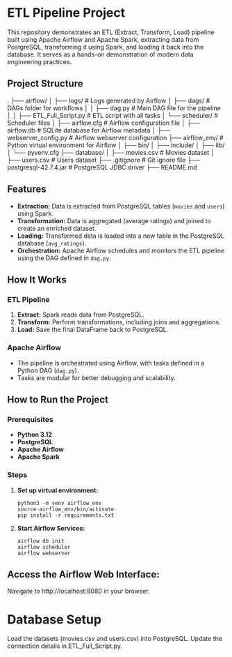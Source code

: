 # ETL Pipeline Project

This repository demonstrates an ETL (Extract, Transform, Load) pipeline built using Apache Airflow and Apache Spark, extracting data from PostgreSQL, transforming it using Spark, and loading it back into the database. It serves as a hands-on demonstration of modern data engineering practices.

## Project Structure
.
├── airflow/
│   ├── logs/                   # Logs generated by Airflow
│   ├── dags/                   # DAGs folder for workflows
│   │   ├── dag.py              # Main DAG file for the pipeline
│   │   ├── ETL_Full_Script.py  # ETL script with all tasks
│   └── scheduler/              # Scheduler files
│   ├── airflow.cfg             # Airflow configuration file
│   ├── airflow.db              # SQLite database for Airflow metadata
│   ├── webserver_config.py     # Airflow webserver configuration
├── airflow_env/                # Python virtual environment for Airflow
│   ├── bin/
│   ├── include/
│   ├── lib/
│   └── pyvenv.cfg
├── database/
│   ├── movies.csv              # Movies dataset
│   ├── users.csv               # Users dataset
├── .gitignore                  # Git ignore file
├── postgresql-42.7.4.jar       # PostgreSQL JDBC driver
├── README.md


## Features

- **Extraction:** Data is extracted from PostgreSQL tables (`movies` and `users`) using Spark.
- **Transformation:** Data is aggregated (average ratings) and joined to create an enriched dataset.
- **Loading:** Transformed data is loaded into a new table in the PostgreSQL database (`avg_ratings`).
- **Orchestration:** Apache Airflow schedules and monitors the ETL pipeline using the DAG defined in `dag.py`.

## How It Works

### ETL Pipeline
1. **Extract:** Spark reads data from PostgreSQL.
2. **Transform:** Perform transformations, including joins and aggregations.
3. **Load:** Save the final DataFrame back to PostgreSQL.

### Apache Airflow
- The pipeline is orchestrated using Airflow, with tasks defined in a Python DAG (`dag.py`).
- Tasks are modular for better debugging and scalability.

## How to Run the Project

### Prerequisites
- **Python 3.12**
- **PostgreSQL**
- **Apache Airflow**
- **Apache Spark**

### Steps

1. **Set up virtual environment:**
   ```
   python3 -m venv airflow_env
   source airflow_env/bin/activate
   pip install -r requirements.txt
   ```

2. **Start Airflow Services:**
   ```
   airflow db init
   airflow scheduler
   airflow webserver
   ```

## Access the Airflow Web Interface:
Navigate to http://localhost:8080 in your browser.


# Database Setup
Load the datasets (movies.csv and users.csv) into PostgreSQL.
Update the connection details in ETL_Full_Script.py.
